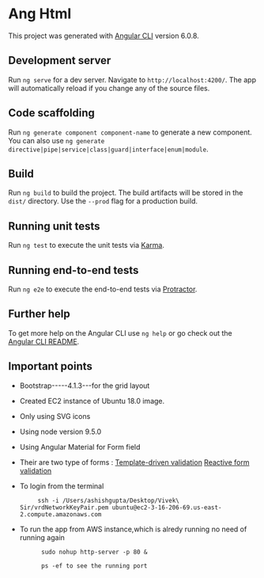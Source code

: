 # Ang Html

This project was generated with [Angular CLI](https://github.com/angular/angular-cli) version 6.0.8.

## Development server

Run `ng serve` for a dev server. Navigate to `http://localhost:4200/`. The app will automatically reload if you change any of the source files.

## Code scaffolding

Run `ng generate component component-name` to generate a new component. You can also use `ng generate directive|pipe|service|class|guard|interface|enum|module`.

## Build

Run `ng build` to build the project. The build artifacts will be stored in the `dist/` directory. Use the `--prod` flag for a production build.

## Running unit tests

Run `ng test` to execute the unit tests via [Karma](https://karma-runner.github.io).

## Running end-to-end tests

Run `ng e2e` to execute the end-to-end tests via [Protractor](http://www.protractortest.org/).

## Further help

To get more help on the Angular CLI use `ng help` or go check out the [Angular CLI README](https://github.com/angular/angular-cli/blob/master/README.md).


## Important points 

* Bootstrap-----4.1.3---for the grid layout
* Created EC2 instance of Ubuntu 18.0 image.
* Only using SVG icons
* Using node version 9.5.0
* Using Angular Material for Form field
* Their are two type of forms :
            [Template-driven validation](https://angular.io/guide/form-validation#template-driven-validation)
            [Reactive form validation](https://angular.io/guide/form-validation#reactive-form-validation)

* To login from the terminal 
      
           ssh -i /Users/ashishgupta/Desktop/Vivek\ Sir/vrdNetworkKeyPair.pem ubuntu@ec2-3-16-206-69.us-east-2.compute.amazonaws.com

* To run the app from AWS instance,which is alredy running no need of running again

            sudo nohup http-server -p 80 &

            ps -ef to see the running port
